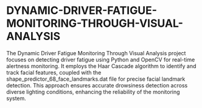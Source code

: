 # DYNAMIC-DRIVER-FATIGUE-MONITORING-THROUGH-VISUAL-ANALYSIS
The Dynamic Driver Fatigue Monitoring Through Visual Analysis project focuses on detecting driver fatigue using Python and OpenCV for real-time alertness monitoring. It employs the Haar Cascade algorithm to identify and track facial features, coupled with the shape_predictor_68_face_landmarks.dat file for precise facial landmark detection. This approach ensures accurate drowsiness detection across diverse lighting conditions, enhancing the reliability of the monitoring system.
